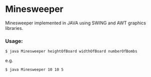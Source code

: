 Minesweeper
===========

Minesweeper implemented in JAVA using SWING and AWT graphics libraries.

<h3><a id="user-content-usage" class="anchor" href="#usage" aria-hidden="true"><span class="octicon octicon-link"></span></a>Usage:</h3>

<pre><code>$ java Minesweeper heightOfBoard widthOfBoard numberOfBombs</code></pre>
e.g.
<pre><code>$ java Minesweeper 10 10 5</code></pre>
